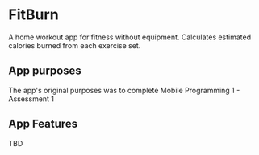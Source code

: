 # FitBurn
A home workout app for fitness without equipment. Calculates estimated calories burned from each exercise set.

## App purposes
The app's original purposes was to complete Mobile Programming 1 - Assessment 1

## App Features
TBD